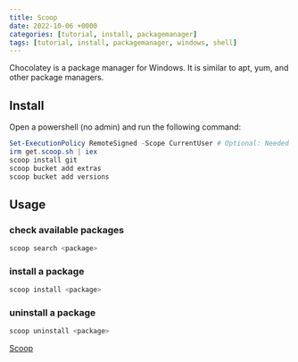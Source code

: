 ```yaml
---
title: Scoop
date: 2022-10-06 +0000
categories: [tutorial, install, packagemanager]
tags: [tutorial, install, packagemanager, windows, shell]
---
```


Chocolatey is a package manager for Windows. It is similar to apt, yum, and other package managers.

## Install

Open a powershell (no admin) and run the following command:

```powershell
Set-ExecutionPolicy RemoteSigned -Scope CurrentUser # Optional: Needed to run a remote script the first time
irm get.scoop.sh | iex
scoop install git
scoop bucket add extras
scoop bucket add versions
```

## Usage

### check available packages

```powershell
scoop search <package>
```

### install a package

```powershell
scoop install <package>
```

### uninstall a package

```powershell
scoop uninstall <package>
```

[Scoop](https://scoop.sh/)
